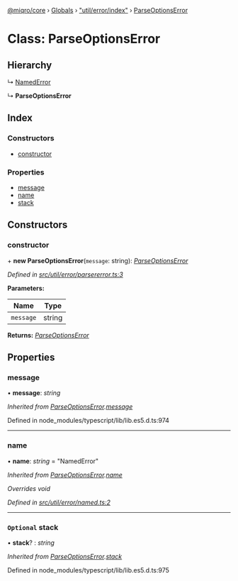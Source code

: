 [@miqro/core](../README.md) › [Globals](../globals.md) › ["util/error/index"](../modules/_util_error_index_.md) › [ParseOptionsError](_util_error_index_.parseoptionserror.md)

# Class: ParseOptionsError

## Hierarchy

  ↳ [NamedError](_util_error_named_.namederror.md)

  ↳ **ParseOptionsError**

## Index

### Constructors

* [constructor](_util_error_index_.parseoptionserror.md#constructor)

### Properties

* [message](_util_error_index_.parseoptionserror.md#message)
* [name](_util_error_index_.parseoptionserror.md#name)
* [stack](_util_error_index_.parseoptionserror.md#optional-stack)

## Constructors

###  constructor

\+ **new ParseOptionsError**(`message`: string): *[ParseOptionsError](_util_error_index_.parseoptionserror.md)*

*Defined in [src/util/error/parsererror.ts:3](https://github.com/claukers/miqro-core/blob/01b49b2/src/util/error/parsererror.ts#L3)*

**Parameters:**

Name | Type |
------ | ------ |
`message` | string |

**Returns:** *[ParseOptionsError](_util_error_index_.parseoptionserror.md)*

## Properties

###  message

• **message**: *string*

*Inherited from [ParseOptionsError](_index_.parseoptionserror.md).[message](_index_.parseoptionserror.md#message)*

Defined in node_modules/typescript/lib/lib.es5.d.ts:974

___

###  name

• **name**: *string* = "NamedError"

*Inherited from [ParseOptionsError](_index_.parseoptionserror.md).[name](_index_.parseoptionserror.md#name)*

*Overrides void*

*Defined in [src/util/error/named.ts:2](https://github.com/claukers/miqro-core/blob/01b49b2/src/util/error/named.ts#L2)*

___

### `Optional` stack

• **stack**? : *string*

*Inherited from [ParseOptionsError](_index_.parseoptionserror.md).[stack](_index_.parseoptionserror.md#optional-stack)*

Defined in node_modules/typescript/lib/lib.es5.d.ts:975
